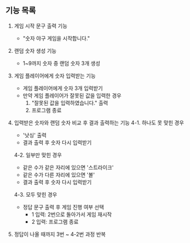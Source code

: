 ## 기능 목록 
1. 게임 시작 문구 출력 기능 
    * "숫자 야구 게임을 시작합니다."
2. 랜덤 숫자 생성 기능 
    * 1~9까지 숫자 중 랜덤 숫자 3개 생성 
3. 게임 플레이어에게 숫자 입력받는 기능 
    * 게임 플레이어에게 숫자 3개 입력받기 
    * 만약 게임 플레이어가 잘못된 값을 입력한 경우 
      1. "잘못된 값을 입력하였습니다." 출력 
      2. 프로그램 종료 
4. 입력받은 숫자와 랜덤 숫자 비교 후 결과 출력하는 기능
    4-1. 하나도 못 맞힌 경우 
    * '낫싱' 출력 
    * 결과 출력 후 숫자 다시 입력받기 
  
    4-2. 일부만 맞힌 경우 
    *  같은 수가 같은 자리에 있으면 '스트라이크' 
    * 같은 수가 다른 자리에 있으면 '볼' 
    * 결과 출력 후 숫자 다시 입력받기 
    
    4-3. 모두 맞힌 경우 
    * 정답 문구 출력 후 게임 진행 여부 선택 
      * 1 입력: 2번으로 돌아가서 게임 재시작 
      * 2 입력: 프로그램 종료
5. 정답이 나올 때까지 3번 ~ 4-2번 과정 반복 